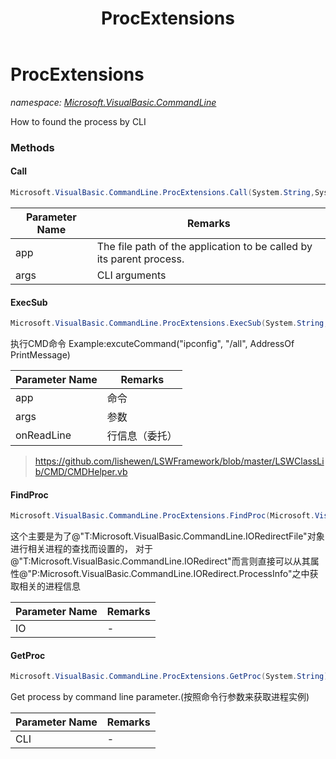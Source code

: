 ﻿---
title: ProcExtensions
---

# ProcExtensions
_namespace: [Microsoft.VisualBasic.CommandLine](N-Microsoft.VisualBasic.CommandLine.html)_

How to found the process by CLI



### Methods

#### Call
```csharp
Microsoft.VisualBasic.CommandLine.ProcExtensions.Call(System.String,System.String,System.String)
```


|Parameter Name|Remarks|
|--------------|-------|
|app|The file path of the application to be called by its parent process.|
|args|CLI arguments|


#### ExecSub
```csharp
Microsoft.VisualBasic.CommandLine.ProcExtensions.ExecSub(System.String,System.String,Microsoft.VisualBasic.CommandLine.ProcExtensions.dReadLine,System.String)
```
执行CMD命令
 Example:excuteCommand("ipconfig", "/all", AddressOf PrintMessage)

|Parameter Name|Remarks|
|--------------|-------|
|app|命令|
|args|参数|
|onReadLine|行信息（委托）|

> https://github.com/lishewen/LSWFramework/blob/master/LSWClassLib/CMD/CMDHelper.vb

#### FindProc
```csharp
Microsoft.VisualBasic.CommandLine.ProcExtensions.FindProc(Microsoft.VisualBasic.CommandLine.IIORedirectAbstract)
```
这个主要是为了@"T:Microsoft.VisualBasic.CommandLine.IORedirectFile"对象进行相关进程的查找而设置的，
 对于@"T:Microsoft.VisualBasic.CommandLine.IORedirect"而言则直接可以从其属性@"P:Microsoft.VisualBasic.CommandLine.IORedirect.ProcessInfo"之中获取相关的进程信息

|Parameter Name|Remarks|
|--------------|-------|
|IO|-|


#### GetProc
```csharp
Microsoft.VisualBasic.CommandLine.ProcExtensions.GetProc(System.String)
```
Get process by command line parameter.(按照命令行参数来获取进程实例)

|Parameter Name|Remarks|
|--------------|-------|
|CLI|-|



